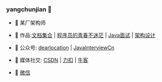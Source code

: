 ### yangchunjian 👋

- 🔭 某厂架构师
- 🌱 作品:[文档集合](https://yangchunjian.com) | [程序员的青春不迷茫](https://yjava.cn/#/book/zi-zhu) | [Java面试](https://javainterview.cn) | [架构设计](https://ujava.cn) 
- 👯 公众号: [dearlocation](https://mp.weixin.qq.com/s?__biz=MzIwODY5OTg0OQ==&mid=2247483667&idx=1&sn=7ab4138fa2985d4176f005b349bbec00&chksm=977e69b5a009e0a34e293aab5b5130edcccfd045b70e4066437914c4fccb57d8d0ba6f8ae23e&token=2134782562&lang=zh_CN#rd) | [JavaInterviewCn](https://mp.weixin.qq.com/s?__biz=MzkxODM3NjM0MA==&mid=2247483661&idx=1&sn=d64471fecd84c1cb42bf3ec33f345831&chksm=c1b31bf6f6c492e05a09b96b1a2fd8eb47eda63f1ffed35e78d9584c08191ab9b1302b5910c9&token=1056110501&lang=zh_CN#rd)
- 🤔 媒体社交: [CSDN](https://yangchunjian.blog.csdn.net) | [力扣](https://leetcode-cn.com/u/yangchunjian/) | [牛客](https://blog.nowcoder.net/yangchunjian)

- 💬 [微信](https://yjava.cn/imgs/dearlocation.jpeg) 


